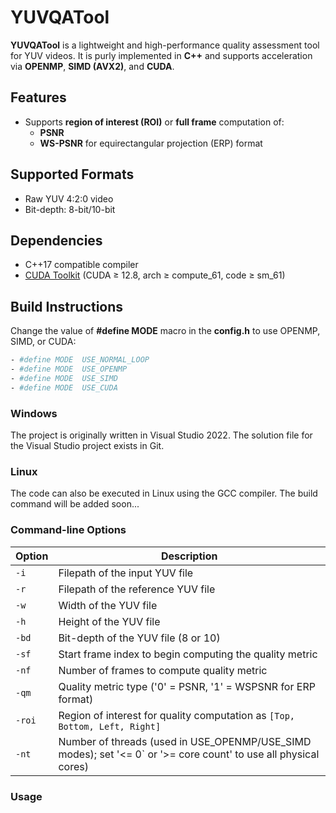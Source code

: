 # YUVQATool

**YUVQATool** is a lightweight and high-performance quality assessment tool for YUV videos. It is purly implemented in **C++** and supports acceleration via **OPENMP**, **SIMD (AVX2)**, and **CUDA**.

## Features
- Supports **region of interest (ROI)** or **full frame** computation of:
  - **PSNR** 
  - **WS-PSNR** for equirectangular projection (ERP) format

## Supported Formats
- Raw YUV 4:2:0 video
- Bit-depth: 8-bit/10-bit

## Dependencies
- C++17 compatible compiler
- [CUDA Toolkit](https://developer.nvidia.com/cuda-toolkit) (CUDA ≥ 12.8, arch ≥ compute_61, code ≥ sm_61)

## Build Instructions
Change the value of **#define MODE** macro in the **config.h** to use OPENMP, SIMD, or CUDA:
```sh
- #define MODE  USE_NORMAL_LOOP   
- #define MODE  USE_OPENMP     
- #define MODE  USE_SIMD
- #define MODE  USE_CUDA
```

### Windows
The project is originally written in Visual Studio 2022. The solution file for the Visual Studio project exists in Git.
### Linux
The code can also be executed in Linux using the GCC compiler. The build command will be added soon... 

### Command-line Options

| Option  | Description                                                                                     |
|---------|---------------------------------------------------------------------------------------------------------|
| `-i`    | Filepath of the input YUV file                                                                          |
| `-r`    | Filepath of the reference YUV file                                                                      |
| `-w`    | Width of the YUV file                                                                                   |
| `-h`    | Height of the YUV file                                                                                  |
| `-bd`   | Bit-depth of the YUV file (8 or 10)                                                                     |
| `-sf`   | Start frame index to begin computing the quality metric                                                 |
| `-nf`   | Number of frames to compute quality metric                                               |
| `-qm`   | Quality metric type ('0' = PSNR, '1' = WSPSNR for ERP format)                                           |
| `-roi`  | Region of interest for quality computation as `[Top, Bottom, Left, Right]`                              |
| `-nt`   | Number of threads (used in USE_OPENMP/USE_SIMD modes); set '<= 0` or '>= core count' to use all physical cores)     |


### Usage














